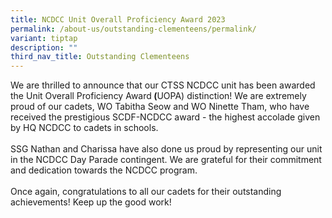 ```yaml
---
title: NCDCC Unit Overall Proficiency Award 2023
permalink: /about-us/outstanding-clementeens/permalink/
variant: tiptap
description: ""
third_nav_title: Outstanding Clementeens
---
```

<p>We are thrilled to announce that our CTSS NCDCC unit has been awarded the Unit Overall Proficiency Award<strong> (</strong>UOPA) distinction! We are extremely proud of our cadets, WO Tabitha Seow and WO Ninette Tham, who have received the prestigious SCDF-NCDCC award - the highest accolade given by HQ NCDCC to cadets in schools.<br><br>SSG Nathan and Charissa have also done us proud by representing our unit in the NCDCC Day Parade contingent. We are grateful for their commitment and dedication towards the NCDCC program.<br><br>Once again, congratulations to all our cadets for their outstanding achievements! Keep up the good work!</p>